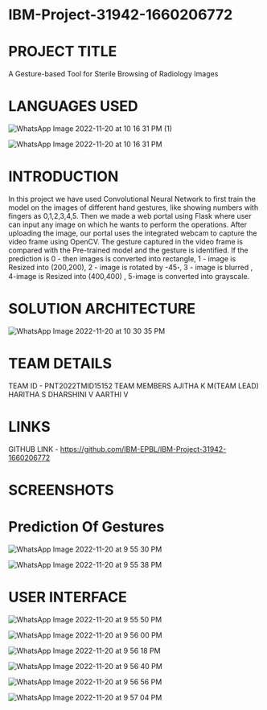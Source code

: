 # IBM-Project-31942-1660206772
# PROJECT TITLE
A Gesture-based Tool for Sterile Browsing of Radiology Images
# LANGUAGES USED
![WhatsApp Image 2022-11-20 at 10 16 31 PM (1)](https://user-images.githubusercontent.com/88737566/202914816-3d2d0036-32df-46b4-ae39-a1687bdf3529.jpeg)

![WhatsApp Image 2022-11-20 at 10 16 31 PM](https://user-images.githubusercontent.com/88737566/202914826-2e9de95b-f47a-46d4-8e51-84b04337370b.jpeg)
# INTRODUCTION
In this project we have used Convolutional Neural Network to first train the model on the images of different hand gestures, like showing numbers with fingers as 0,1,2,3,4,5. Then we made a web portal using Flask where user can input any image on which he wants to perform the operations. After uploading the image, our portal uses the integrated webcam to capture the video frame using OpenCV. The gesture captured in the video frame is compared with the Pre-trained model and the gesture is identified. If the prediction is 0 - then images is converted into rectangle, 1 - image is Resized into (200,200), 2 - image is rotated by -45॰, 3 - image is blurred , 
4-image is Resized into (400,400) , 5-image is converted into grayscale.
# SOLUTION ARCHITECTURE

![WhatsApp Image 2022-11-20 at 10 30 35 PM](https://user-images.githubusercontent.com/88737566/202915381-897b62a9-9adb-424f-8ff8-e4cc89f6736a.jpeg)

# TEAM DETAILS
TEAM ID - PNT2022TMID15152
TEAM MEMBERS
AJITHA K M(TEAM LEAD)
HARITHA S
DHARSHINI V
AARTHI V
# LINKS
GITHUB LINK - https://github.com/IBM-EPBL/IBM-Project-31942-1660206772 
# SCREENSHOTS 
# Prediction Of Gestures

![WhatsApp Image 2022-11-20 at 9 55 30 PM](https://user-images.githubusercontent.com/88737566/202915529-5bf34fae-e609-4932-91ca-cb5163951028.jpeg)

![WhatsApp Image 2022-11-20 at 9 55 38 PM](https://user-images.githubusercontent.com/88737566/202915548-7ac96285-af31-43b9-b5ef-2b205943f4fd.jpeg)

# USER INTERFACE 

![WhatsApp Image 2022-11-20 at 9 55 50 PM](https://user-images.githubusercontent.com/88737566/202915601-a0686ad6-3797-424a-9e48-adde71907b56.jpeg)

![WhatsApp Image 2022-11-20 at 9 56 00 PM](https://user-images.githubusercontent.com/88737566/202915623-262feced-f0ae-455c-864b-d83ef8457bee.jpeg)

![WhatsApp Image 2022-11-20 at 9 56 18 PM](https://user-images.githubusercontent.com/88737566/202915643-d0e3f557-e3fa-460b-8e40-201dd942684f.jpeg)

![WhatsApp Image 2022-11-20 at 9 56 40 PM](https://user-images.githubusercontent.com/88737566/202915670-40668140-42ca-418e-b1f1-05566a18c703.jpeg)

![WhatsApp Image 2022-11-20 at 9 56 56 PM](https://user-images.githubusercontent.com/88737566/202915698-99d09225-8034-4829-b4ed-cf7220f200ff.jpeg)

![WhatsApp Image 2022-11-20 at 9 57 04 PM](https://user-images.githubusercontent.com/88737566/202915721-49bd6f23-90ca-4e7c-bb8a-c784cef64ace.jpeg)







